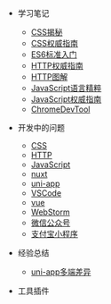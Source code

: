 * 学习笔记
  * [CSS揭秘](/study/CSS揭秘/第1章_引言.md)
  * [CSS权威指南](/study/CSS权威指南/第1章_CSS和文档.md)
  * [ES6标准入门](/study/ES6标准入门/第1章_ECMAScript6简介.md)
  * [HTTP权威指南](/study/HTTP权威指南/第1章_HTTP概述.md)
  * [HTTP图解](/study/HTTP图解/第1章_了解Web及网络基础.md)
  * [JavaScript语言精粹](/study/JavaScript语言精粹/第1章_精华.md)
  * [JavaScript权威指南](/study/JavaScript权威指南/第1章_JavaScript概述.md)
  * [ChromeDevTool](/study/ChromeDevTool/1_Shortcuts.md)


* 开发中的问题
  - [CSS](/problem/CSS.md)
  - [HTTP](/problem/HTTP.md)
  - [JavaScript](/problem/JavaScript.md)
  - [nuxt](/problem/nuxt.md)
  - [uni-app](/problem/uni-app.md)
  - [VSCode](/problem/VSCode.md)
  - [vue](/problem/vue.md)
  - [WebStorm](/problem/WebStorm.md)
  - [微信公众号](/problem/微信公众号.md)
  - [支付宝小程序](/problem/支付宝小程序.md)
  
* 经验总结
  * [uni-app多端差异](/experience/uni-app多端差异.md)

* 工具插件
